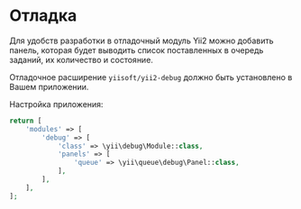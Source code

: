 Отладка
=======

Для удобств разработки в отладочный модуль Yii2 можно добавить панель, которая будет выводить список
поставленных в очередь заданий, их количество и состояние.

Отладочное расширение `yiisoft/yii2-debug` должно быть установлено в Вашем приложении.

Настройка приложения:

```php
return [
    'modules' => [
        'debug' => [
            'class' => \yii\debug\Module::class,
            'panels' => [
                'queue' => \yii\queue\debug\Panel::class,
            ],
        ],
    ],
];
```
